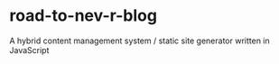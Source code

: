 # road-to-nev-r-blog
A hybrid content management system / static site generator written in JavaScript
